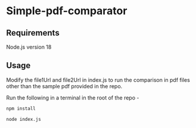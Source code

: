 # Simple-pdf-comparator

## Requirements

Node.js version 18

## Usage

Modify the file1Url and file2Url in index.js to run the comparison in pdf files other than the sample pdf provided in the repo.

Run the following in a terminal in the root of the repo - 

```sh
npm install

node index.js
```